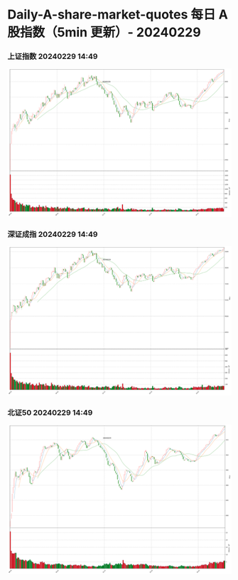 
# Daily-A-share-market-quotes 每日 A 股指数（5min 更新）- 20240229

### 上证指数 20240229 14:49
![](./fig/2024/2/20240229-sh000001.png)

### 深证成指 20240229 14:49
![](./fig/2024/2/20240229-sz399001.png)

### 北证50 20240229 14:49
![](./fig/2024/2/20240229-bj899050.png)
